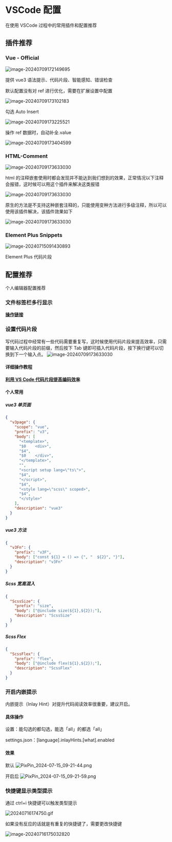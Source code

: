 # VSCode 配置

在使用 VSCode 过程中的常用插件和配置推荐

## 插件推荐

### Vue - Official

![image-20240709172149695](public/md_doc_img/image-20240709172149695.png)

提供 vue3 语法提示、代码片段、智能感知、错误检查

默认配置没有对 ref 进行优化，需要在扩展设置中配置

![image-20240709173102183](public/md_doc_img/image-20240709173102183.png)

勾选 Auto Insert

![image-20240709173225521](public/md_doc_img/image-20240709173225521.png)

操作 ref 数据时，自动补全.value

![image-20240709173404599](public/md_doc_img/image-20240709173404599.png)

### HTML-Comment

![image-20240709173633030](public/md_doc_img/image-20240709173633030.png)

html 的注释嵌套使用时都会发现并不能达到我们想到的效果，正常情况以下注释会报错，这时候可以用这个插件来解决这类报错

![image-20240709173633030](public/md_doc_img/cfcc3e34459840afaec821a1de76db99.gif)

原生的方法是不支持这种嵌套注释的，只能使用变种方法进行多级注释，所以可以使用该插件解决，该插件效果如下

![image-20240709173633030](public/md_doc_img/f817fcb5820db2e0281b821f61000b9b.gif)

### Element Plus Snippets

![image-20240715091430893](public/md_doc_img/PixPin_2024-07-15_09-17-53.png)

Element Plus 代码片段

## 配置推荐

个人编辑器配置推荐

### 文件标签栏多行显示

[**操作链接**](https://blog.csdn.net/mj475002864/article/details/115456004)

### 设置代码片段

写代码过程中经常有一些代码需要重复写，这时候使用代码片段来提高效率，只需要输入代码片段的前缀，然后按下 Tab 键即可插入代码片段，按下换行键可以切换到下一个输入点。
![image-20240709173633030](public/md_doc_img/20240712161443.gif)

#### 详细操作教程

[**利用 VS Code 代码片段提高编码效率**](https://fengchao.pro/blog/vscode-snippets/)

#### 个人常用

##### vue3 单页面

```json
{
  "v3page": {
    "scope": "vue",
    "prefix": "v3",
    "body": [
      "<template>",
      "$0    <div>",
      "$4",
      "$0    </div>",
      "</template>",
      "",
      "<script setup lang=\"ts\">",
      "$4",
      "</script>",
      "$4",
      "<style lang=\"scss\" scoped>",
      "$4",
      "</style>"
    ],
    "description": "vue3"
  }
}
```

##### vue3 方法

```json
{
  "v3Fn": {
    "prefix": "v3F",
    "body": ["const ${1} = () => {", "  ${2}", "}"],
    "description": "v3Fn"
  }
}
```

##### Scss 宽高混入

```json
{
  "ScssSize": {
    "prefix": "size",
    "body": ["@include size(${1},${2});"],
    "description": "ScssSize"
  }
}
```

##### Scss Flex

```json
{
  "ScssFlex": {
    "prefix": "flex",
    "body": ["@include flex(${1},${2});"],
    "description": "ScssFlex"
  }
}
```

### 开启内嵌提示

内嵌提示（Inlay Hint）对提升代码阅读效率很重要，建议开启。

#### 具体操作

设置：能勾选的都勾选，能选「all」的都选「all」

settings.json：[language].inlayHints.[what].enabled

#### 效果

默认
![PixPin_2024-07-15_09-21-44.png](public/md_doc_img/PixPin_2024-07-15_09-21-44.png)

开启后
![PixPin_2024-07-15_09-21-59.png](public/md_doc_img/PixPin_2024-07-15_09-21-59.png)

### 快捷键显示类型提示

通过 ctrl+i 快捷键可以触发类型提示

![20240716174750.gif](public/md_doc_img/20240716174750.gif)

如果没有反应的话就是有重复的快捷键了，需要更改快捷键

![image-20240716175032820](public/md_doc_img/image-20240716175032820.png)
